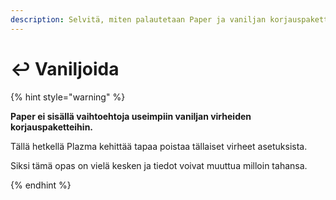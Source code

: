 ```yaml
---
description: Selvitä, miten palautetaan Paper ja vaniljan korjauspaketti.
---
```


# ↩️ Vaniljoida

{% hint style="warning" %}

**Paper ei sisällä vaihtoehtoja useimpiin vaniljan virheiden korjauspaketteihin.**

Tällä hetkellä Plazma kehittää tapaa poistaa tällaiset virheet asetuksista.

Siksi tämä opas on vielä kesken ja tiedot voivat muuttua milloin tahansa.

{% endhint %}
